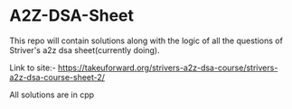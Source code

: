 # A2Z-DSA-Sheet
This repo will contain solutions along with the logic of all the questions of Striver's a2z dsa sheet(currently doing).

Link to site:- https://takeuforward.org/strivers-a2z-dsa-course/strivers-a2z-dsa-course-sheet-2/

All solutions are in cpp
